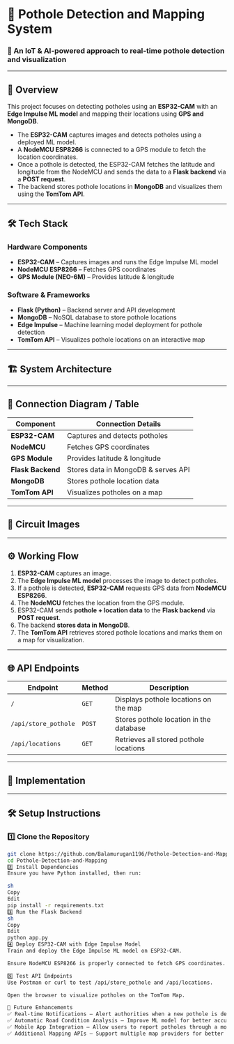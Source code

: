 # 📌 Pothole Detection and Mapping System  

### 🚀 An IoT & AI-powered approach to real-time pothole detection and visualization  

---  

## 📖 Overview  
This project focuses on detecting potholes using an **ESP32-CAM** with an **Edge Impulse ML model** and mapping their locations using **GPS and MongoDB**.  

- The **ESP32-CAM** captures images and detects potholes using a deployed ML model.  
- A **NodeMCU ESP8266** is connected to a GPS module to fetch the location coordinates.  
- Once a pothole is detected, the ESP32-CAM fetches the latitude and longitude from the NodeMCU and sends the data to a **Flask backend** via a **POST request**.  
- The backend stores pothole locations in **MongoDB** and visualizes them using the **TomTom API**.  

---  

## 🛠 Tech Stack  
### **Hardware Components**  
- **ESP32-CAM** – Captures images and runs the Edge Impulse ML model  
- **NodeMCU ESP8266** – Fetches GPS coordinates  
- **GPS Module (NEO-6M)** – Provides latitude & longitude  

### **Software & Frameworks**  
- **Flask (Python)** – Backend server and API development  
- **MongoDB** – NoSQL database to store pothole locations  
- **Edge Impulse** – Machine learning model deployment for pothole detection  
- **TomTom API** – Visualizes pothole locations on an interactive map  

---  

## 🏗️ System Architecture  



---  

## 🔌 Connection Diagram / Table  
| Component        | Connection Details |
|-----------------|------------------|
| **ESP32-CAM**   | Captures and detects potholes |
| **NodeMCU**     | Fetches GPS coordinates |
| **GPS Module**  | Provides latitude & longitude |
| **Flask Backend** | Stores data in MongoDB & serves API |
| **MongoDB**     | Stores pothole location data |
| **TomTom API**  | Visualizes potholes on a map |

---  

## 📸 Circuit Images  


---  

## ⚙️ Working Flow  
1. **ESP32-CAM** captures an image.  
2. The **Edge Impulse ML model** processes the image to detect potholes.  
3. If a pothole is detected, **ESP32-CAM** requests GPS data from **NodeMCU ESP8266**.  
4. The **NodeMCU** fetches the location from the GPS module.  
5. ESP32-CAM sends **pothole + location data** to the **Flask backend** via **POST request**.  
6. The backend **stores data in MongoDB**.  
7. The **TomTom API** retrieves stored pothole locations and marks them on a map for visualization.  

---  

## 🌐 API Endpoints  
| Endpoint | Method | Description |
|----------|--------|-------------|
| `/`      | `GET`  | Displays pothole locations on the map |
| `/api/store_pothole` | `POST` | Stores pothole location in the database |
| `/api/locations` | `GET`  | Retrieves all stored pothole locations |

---  

## 🎥 Implementation  


---  

## 🛠️ Setup Instructions  
### **1️⃣ Clone the Repository**  
```sh
git clone https://github.com/Balamurugan1196/Pothole-Detection-and-Mapping.git
cd Pothole-Detection-and-Mapping
2️⃣ Install Dependencies
Ensure you have Python installed, then run:

sh
Copy
Edit
pip install -r requirements.txt
3️⃣ Run the Flask Backend
sh
Copy
Edit
python app.py
4️⃣ Deploy ESP32-CAM with Edge Impulse Model
Train and deploy the Edge Impulse ML model on ESP32-CAM.

Ensure NodeMCU ESP8266 is properly connected to fetch GPS coordinates.

5️⃣ Test API Endpoints
Use Postman or curl to test /api/store_pothole and /api/locations.

Open the browser to visualize potholes on the TomTom Map.

🚀 Future Enhancements
✅ Real-time Notifications – Alert authorities when a new pothole is detected
✅ Automatic Road Condition Analysis – Improve ML model for better accuracy
✅ Mobile App Integration – Allow users to report potholes through a mobile app
✅ Additional Mapping APIs – Support multiple map providers for better visualization


